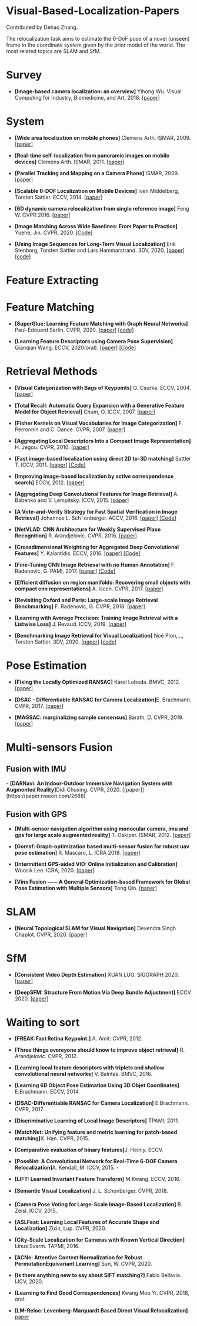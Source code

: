# Visual-Based-Localization-Papers

Contributed by Dehao Zhang.

The relocalization task aims to estimate the 6-DoF pose of a novel (unseen) frame in the coordinate system given by the prior model of the world.  The most related topics are SLAM and SfM.


<h1 id="Surveys">Survey</h1>

- <b>[Image-based camera localization: an overview]</b> Yihong Wu. Visual Computing for Industry, Biomedicine, and Art, 2018. <a href="https://arxiv.org/abs/1610.03660">[paper]</a> 


<h1 id="system">System</h1>

- <b>[Wide area localization on mobile phones]</b> Clemens Arth. ISMAR, 2009. [[paper]](https://www.researchgate.net/publication/221221483_Wide_Area_Localization_on_Mobile_Phones)

- <b>[Real-time self-localization from panoramic images on mobile devices]</b> Clemens Arth. ISMAR, 2011. [[paper]](https://ieeexplore.ieee.org/document/6162870)

- <b>[Parallel Tracking and Mapping on a Camera Phone]</b> ISMAR, 2009. [[paper]](https://ieeexplore.ieee.org/document/5336495)


- <b>[Scalable 6-DOF Localization on Mobile Devices]</b> Iven Middelberg, Torsten Sattler. ECCV, 2014. [[paper]](chrome-extension://oemmndcbldboiebfnladdacbdfmadadm/https://www.graphics.rwth-aachen.de/media/papers/ECCV14_preprint.pdf)

- <b>[6D dynamic camera relocalization from single reference image]</b> Feng W. CVPR 2016. [[paper]](http://openaccess.thecvf.com/content_cvpr_2016/papers/Feng_6D_Dynamic_Camera_CVPR_2016_paper.pdf)


- <b>[Image Matching Across Wide Baselines: From Paper to Practice]</b> Yuehe, Jin. CVPR, 2020. <a href="https://github.com/ubc-vision/image-matching-benchmark">[Code]</a> 

- <b>[Using Image Sequences for Long-Term Visual Localization]</b> Erik Stenborg, Torsten Sattler and Lars Hammarstrand. 3DV, 2020. [[paper]](https://ieeexplore.ieee.org/document/9320360) [[code]](https://github.com/rulllars/SequentialVisualLocalization)


<h1 id="FeatureExtration">Feature Extracting</h1>

<h1 id="FeatureMatch">Feature Matching</h1>

- <b>[SuperGlue: Learning Feature Matching with Graph Neural Networks]  </b> Paul-Edouard Sarlin. CVPR, 2020. [[paper]](https://arxiv.org/abs/1911.11763) [[code]](https://github.com/magicleap/SuperGluePretrainedNetwork) 

- <b>[Learning Feature Descriptors using Camera Pose Supervision]  </b> Qianqian Wang. ECCV, 2020(oral). [[paper]](https://arxiv.org/abs/2004.13324) <a href="https://github.com/qianqianwang68/caps">[Code]</a>


<h1 id="Retrieval">Retrieval Methods</h1>

- **[Visual Categorization with Bags of Keypoints]** G. Csurka. ECCV, 2004. [[paper]](https://www.cs.cmu.edu/~efros/courses/LBMV07/Papers/csurka-eccv-04.pdf)

- <b>[Total Recall: Automatic Query Expansion
with a Generative Feature Model for Object Retrieval]</b> Chum, O. ICCV, 2007. [[paper]](https://www.robots.ox.ac.uk/~vgg/publications/papers/chum07b.pdf)

- <b>[Fisher Kernels on Visual Vocabularies for Image Categorization]</b> F. Perronnin and C. Dance. CVPR, 2007. [[paper]](https://ieeexplore.ieee.org/document/4270291)

- <b>[Aggregating Local Descriptors Into a Compact Image Representation]</b> H. Jegou. CVPR, 2010. [[paper]](https://lear.inrialpes.fr/pubs/2010/JDSP10/jegou_compactimagerepresentation.pdf)

- <b>[Fast image-based localization using direct 2D to-3D matching]</b> Sattler T. ICCV, 2011. [[paper]](https://graphics.rwth-aachen.de/media/papers/sattler_iccv11_preprint_011.pdf) <a href="https://www.graphics.rwth-aachen.de/software/image-localization/">[Code]</a>

- <b>[Improving image-based localization by active correspondence search]</b> ECCV, 2012. [[paper]](https://graphics.rwth-aachen.de/media/papers/sattler_eccv12_preprint_1.pdf)

- <b> [Aggregating Deep Convolutional Features for Image Retrieval]</b> A. Babenko and V. Lempitsky. ICCV, 2015. [[paper]](https://arxiv.org/abs/1510.07493)

- <b>[A Vote-and-Verify Strategy for Fast Spatial Verification in Image Retrieval]</b> Johannes L. Sch¨onberger. ACCV, 2016. [[paper]](https://frahm.web.unc.edu/wp-content/uploads/sites/6231/2016/06/schoenberger2016vote.pdf) <a href="https://github.com/vote-and-verify">[Code]</a>

- <b>[NetVLAD: CNN Architecture for Weakly Supervised Place Recognition]</b> R. Arandjelovic. CVPR, 2016. [[paper]](https://arxiv.org/abs/1511.07247)

- <b>[Crossdimensional Weighting for Aggregated Deep Convolutional Features]</b> Y. Kalantidis. ECCV, 2016. [[paper]](https://arxiv.org/abs/1512.04065) <a href="https://github.com/yahoo/crow">[Code]</a> 

- <b>[Fine-Tuning CNN Image Retrieval with no Human Annotation]</b> F. Radenovic, G. PAMI, 2017. [[paper]](https://arxiv.org/pdf/1711.02512) <a href="http://cmp.felk.cvut.cz/cnnimageretrieval">[Code]</a>

- <b>[Efficient diffusion on region manifolds: Recovering small objects with compact cnn representations]</b> A. Iscen. CVPR, 2017. [[paper]](https://arxiv.org/abs/1611.05113)

- <b>[Revisiting Oxford and Paris: Large-scale Image Retrieval Benchmarking]</b> F. Radenovic, G. CVPR, 2018.  [[paper]](https://arxiv.org/abs/1803.11285)

- <b>[Learning with Average Precision: Training Image Retrieval with a Listwise Loss]</b> J. Revaud. ICCV, 2019. [[paper]](https://arxiv.org/abs/1906.07589)


- <b>[Benchmarking Image Retrieval for Visual Localization]</b> Noé Pion,..., Torsten Sattler. 3DV, 2020. [[paper]](https://arxiv.org/abs/2011.11946) <a href="https://github.com/naver/kapture-localization">[code]</a> 

<h1 id="Pose">Pose Estimation</h1>

- <b>[Fixing the Locally Optimized RANSAC]</b>  Karel Lebeda. BMVC, 2012. [[paper]](http://www.bmva.org/bmvc/2012/BMVC/paper095/paper095.pdf)

- <b>[DSAC - Differentiable RANSAC for Camera Localization]</b>E. Brachmann. CVPR, 2017. [[paper]](https://arxiv.org/abs/1611.05705)

- <b>[MAGSAC: marginalizing sample consensus]</b>  Barath, D. CVPR, 2019. [[paper]](https://arxiv.org/abs/1803.07469)


<h1 id="Fusion">Multi-sensors Fusion</h1>
<h2 id="Fusion with IMU">Fusion with IMU</h2>
- <b>[DARNavi: An Indoor-Outdoor Immersive Navigation System with Augmented Reality]</b>Didi Chuxing. CVPR, 2020. [[paper]](https://paper.nweon.com/2688)

<h2 id="Fusion with GPS">Fusion with GPS</h2>

- <b>[Multi-sensor navigation algorithm using monocular camera, imu and gps for large scale augmented reality]</b> T. Oskiper. ISMAR, 2012. [[paper]](https://ieeexplore.ieee.org/document/6402541)

- <b>[Gomsf: Graph-optimization based multi-sensor fusion for robust uav pose estimation]</b> R. Mascaro, L. ICRA 2018. [[paper]](https://ieeexplore.ieee.org/document/8460193)

- <b>[Intermittent GPS-aided VIO: Online Initialization and Calibration]</b> Woosik Lee. ICRA, 2020. [[paper]](https://ieeexplore.ieee.org/document/9197029)

- <b>[Vins Fusion —— A General Optimization-based Framework for Global
Pose Estimation with Multiple Sensors]</b> Tong Qin. [[paper]](https://arxiv.org/abs/1901.03642)




<h1 id="SLAM">SLAM</h1>

- <b>[Neural Topological SLAM for Visual Navigation]</b> Devendra Singh Chaplot. CVPR, 2020. [[paper]](https://arxiv.org/abs/2005.12256)


<h1 id="SfM">SfM</h1>

- <b>[Consistent Video Depth Estimation]</b> XUAN LUO. SIGGRAPH 2020. [[paper]](https://arxiv.org/abs/2004.15021)

- <b>[DeepSFM: Structure From Motion Via Deep Bundle Adjustment]</b> ECCV 2020. [[paper]](https://arxiv.org/abs/1912.09697)


<h1 id="Wait">Waiting to sort</h1>

- <b>[FREAK:Fast Retina Keypoint.]</b> A. Amit. CVPR, 2012.

- <b>[Three things evereyone should know to improve object retrieval]</b> R. Arandjelovic. CVPR, 2012. 

- <b>[Learning local feature descriptors with triplets and shallow convolutional neural networks]</b> V. Balntas. BMVC, 2016. 

- <b>[Learning 6D Object Pose Estimation Using 3D Objet Coordinates]</b> E.Brachmann. ECCV, 2014.

- <b>[DSAC-Differentiable RANSAC for Camera Localization]</b> E.Brachmann. CVPR, 2017. 

- <b>[Discriminative Learning of Local Image Descriptors]</b> TPAMI, 2011.


- <b>[MatchNet: Unifying feature and metric learning for patch-based matching]</b>X. Han. CVPR, 2015. 

- <b>[Comparative evaluation of binary features]</b>J. Heinly. ECCV. 

- <b>[PoseNet: A Convolutional Network for Real-Time 6-DOF Camera Relocalization]</b>A. Kendall, M. ICCV, 2015. -

- <b>[LIFT: Learned Invariant Feature Transform]</b> M.Kwang. ECCV, 2016.

- <b>[Semantic Visual Localization]</b> J. L. Schonberger. CVPR, 2018. 

- <b>[Camera Pose Voting for Large-Scale Image-Based Localization]</b> B. Zeisl. ICCV, 2015.. 

- <b>[ASLFeat: Learning Local Features of Accurate Shape and Localization]</b> Zixin, Lup. CVPR, 2020. 

- <b>[City-Scale Localization for Cameras with Known Vertical Direction]</b> Linus Svarm. TAPMI, 2016. 

- <b>[ACNe: Attentive Context Normalization for Robust PermutationEquivariant Learning]</b> Sun, W. CVPR, 2020.

- <b>[Is there anything new to say about SIFT matching?]</b> Fabio Bellavia. IJCV, 2020.

- <b>[Learning to Find Good Correspondences]</b> Kwang Moo Yi. CVPR, 2018, oral.

- <b> [LM-Reloc: Levenberg-Marquardt Based Direct Visual Relocalization] </b> [paper](https://arxiv.org/abs/2010.06323)





